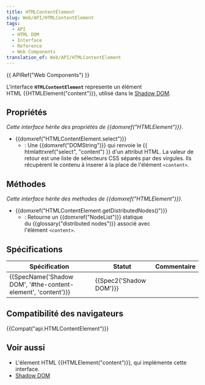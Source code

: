 ```yaml
---
title: HTMLContentElement
slug: Web/API/HTMLContentElement
tags:
  - API
  - HTML DOM
  - Interface
  - Reference
  - Web Components
translation_of: Web/API/HTMLContentElement
---
```

{{ APIRef("Web Components") }}

L'interface **`HTMLContentElement`** represente un élément HTML {{HTMLElement("content")}}, utilisé dans le [Shadow DOM](/en-US/docs/Web/Web_Components/Shadow_DOM).

## Propriétés

_Cette interface hérite des propriétés de {{domxref("HTMLElement")}}._

- {{domxref("HTMLContentElement.select")}}
  - : Une {{domxref("DOMString")}} qui renvoie le {{ htmlattrxref("select", "content") }} d'un attribut HTML. La valeur de retour est une liste de sélecteurs CSS séparés par des virgules. Ils récupèrent le contenu à inserer à la place de l'élément `<content>`.

## Méthodes

_Cette interface hérite des methodes de {{domxref("HTMLElement")}}._

- {{domxref("HTMLContentElement.getDistributedNodes()")}}
  - : Retourne un {{domxref("NodeList")}} statique du {{glossary("distributed nodes")}} associé avec l'élément `<content>`.

## Spécifications

| Spécification                                                                    | Statut                           | Commentaire |
| -------------------------------------------------------------------------------- | -------------------------------- | ----------- |
| {{SpecName('Shadow DOM', '#the-content-element', 'content')}} | {{Spec2('Shadow DOM')}} |             |

## Compatibilité des navigateurs

{{Compat("api.HTMLContentElement")}}

## Voir aussi

- L'élement HTML {{HTMLElement("content")}}, qui implémente cette interface.
- [Shadow DOM](/en-US/docs/Web/Web_Components/Shadow_DOM)
